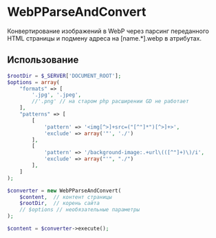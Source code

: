 # WebPParseAndConvert
Конвертирование изображений в WebP через парсинг переданного HTML страницы и подмену адреса на [name.*].webp в атрибутах.
## Использование
```php
$rootDir = $_SERVER['DOCUMENT_ROOT'];
$options = array(
	"formats" => [  
		'.jpg', '.jpeg',  
		//'.png' // на старом php расширении GD не работает  
	],  
	"patterns" => [  
		[  
			'pattern' => '<img[^>]+src=("[^"]*")[^>]+>',
			'exclude' => array('"', './')  
		],  
		[  
			'pattern' => '/background-image:.+url\(([^"]+)\)/i',
			'exclude' => array("'", "./")  
		],  
	] 
);

$converter = new WebPParseAndConvert(  
	$content,  // контент страницы
	$rootDir,  // корень сайта
	// $options // необязательные параметры
);  

$content = $converter->execute();
```
